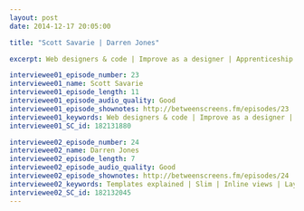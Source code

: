 ```yaml
---
layout: post
date: 2014-12-17 20:05:00

title: "Scott Savarie | Darren Jones"

excerpt: Web designers & code | Improve as a designer | Apprenticeship model || Templates explained | Slim | Inline views | Layouts | Partials

interviewee01_episode_number: 23
interviewee01_name: Scott Savarie
interviewee01_episode_length: 11
interviewee01_episode_audio_quality: Good
interviewee01_episode_shownotes: http://betweenscreens.fm/episodes/23
interviewee01_keywords: Web designers & code | Improve as a designer | Apprenticeship model || 
interviewee01_SC_id: 182131880

interviewee02_episode_number: 24
interviewee02_name: Darren Jones
interviewee02_episode_length: 7
interviewee02_episode_audio_quality: Good
interviewee02_episode_shownotes: http://betweenscreens.fm/episodes/24
interviewee02_keywords: Templates explained | Slim | Inline views | Layouts | Partials
interviewee02_SC_id: 182132045
---
```

